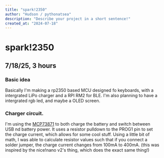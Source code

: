 ```yaml
---
title: "spark!2350"
author: "Hudson / pythonatsea"
description: "Describe your project in a short sentence!"
created_at: "2024-07-18"
---
```


# spark!2350

## 7/18/25, 3 hours

### Basic idea

Basically I'm making a rp2350 based MCU designed fo keyboards, with a intergrated LiPo charger and a RPI RM2 for BLE. I'm also planning to have a intergrated rgb led, and maybe a OLED screen.

### Charger circuit.

I'm using the [MCP73871](https://www.microchip.com/en-us/product/MCP73871) to both charge the battery and switch between USB nd battery power. It uses a resistor pulldown to the PROG1 pin to set the charge current, which allows for some cool stuff. Using a little bit of math, I was able to calculate resistor values such that if you connect a solder jumper, the charge current changes from 100mA to 400mA. (this was inspired by the nice!nano v2's thing, which does the exact same thing!)
